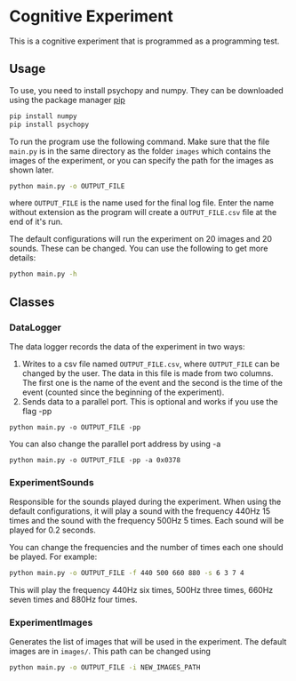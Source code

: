 # Cognitive Experiment

This is a cognitive experiment that is programmed as a programming test.

## Usage

To use, you need to install psychopy and numpy.
They can be downloaded using the package manager [pip](https://pip.pypa.io/en/stable/)

```bash
pip install numpy
pip install psychopy
```

To run the program use the following command. Make sure that the file ```main.py``` is in the same directory as the folder ```images``` which contains the images of the experiment, or you can specify the path for the images as shown later. 

```bash
python main.py -o OUTPUT_FILE
```
where ```OUTPUT_FILE``` is the name used for the final log file. Enter the name without extension as the program will create a ```OUTPUT_FILE.csv``` file at the end of it's run.

The default configurations will run the experiment on 20 images and 20 sounds. These can be changed. 
You can use the following to get more details:
```bash
python main.py -h
```

## Classes
### DataLogger
The data logger records the data of the experiment in two ways:
1. Writes to a csv file named ```OUTPUT_FILE.csv```, where ```OUTPUT_FILE``` can be changed by the user.
The data in this file is made from two columns. The first one is the name of the event and the second is the time of the event (counted since the beginning of the experiment).
2. Sends data to a parallel port. This is optional and works if you use the flag -pp 
```
python main.py -o OUTPUT_FILE -pp
``` 
You can also change the parallel port address by using -a 
```
python main.py -o OUTPUT_FILE -pp -a 0x0378
```

### ExperimentSounds
Responsible for the sounds played during the experiment. When using the default configurations, it will play a sound with the frequency 440Hz 15 times and the sound with the frequency 500Hz 5 times. Each sound will be played for 0.2 seconds.

You can change the frequencies and the number of times each one should be played. For example:
```bash
python main.py -o OUTPUT_FILE -f 440 500 660 880 -s 6 3 7 4
```
This will play the frequency 440Hz six times, 500Hz three times, 660Hz seven times and 880Hz four times.

### ExperimentImages
Generates the list of images that will be used in the experiment. The default images are in  ```images/```. This path can be changed using 
```bash
python main.py -o OUTPUT_FILE -i NEW_IMAGES_PATH
```
